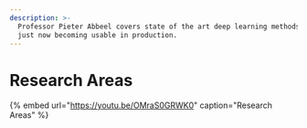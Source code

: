 ```yaml
---
description: >-
  Professor Pieter Abbeel covers state of the art deep learning methods that are
  just now becoming usable in production.
---
```


# Research Areas

{% embed url="https://youtu.be/OMraS0GRWK0" caption="Research Areas" %}



